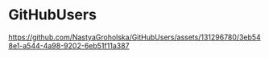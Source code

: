 # GitHubUsers

https://github.com/NastyaGroholska/GitHubUsers/assets/131296780/3eb548e1-a544-4a98-9202-6eb51f11a387
